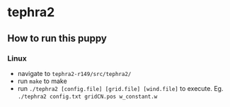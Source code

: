 # tephra2

## How to run this puppy

### Linux

*  navigate to `tephra2-r149/src/tephra2/`
*  run `make` to make
*  run `./tephra2 [config.file] [grid.file] [wind.file]` to execute. Eg. `./tephra2 config.txt gridCN.pos w_constant.w` 
